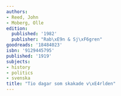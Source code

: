 ```yaml
---
authors:
- Reed, John
- Moberg, Olle
edition:
  published: '1982'
  publisher: "Rab\xE9n & Sj\xF6gren"
goodreads: '18484023'
isbn: '9129445795'
published: '1919'
subjects:
- history
- politics
- svenska
title: "Tio dagar som skakade v\xE4rlden"
---
```


